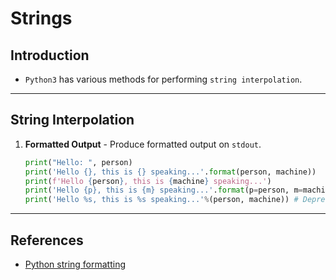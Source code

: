 # Strings

## Introduction

* `Python3` has various methods for performing `string interpolation`.

---

## String Interpolation

1. __Formatted Output__ - Produce formatted output on `stdout`.

    ```python
    print("Hello: ", person)
    print('Hello {}, this is {} speaking...'.format(person, machine))
    print(f'Hello {person}, this is {machine} speaking...')
    print('Hello {p}, this is {m} speaking...'.format(p=person, m=machine))
    print('Hello %s, this is %s speaking...'%(person, machine)) # Deprecated
    ```

---

## References

* [Python string formatting](https://realpython.com/python-formatted-output/)